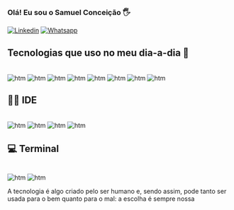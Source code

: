 
### Olá! Eu sou o Samuel Conceição 🖐️


[![Linkedin](https://img.shields.io/badge/LinkedIn-0077B5?style=for-the-badge&logo=linkedin&logoColor=white)](https://www.linkedin.com/in/samuel-concei%C3%A7%C3%A3o-16197aa6/)
[![Whatsapp](https://img.shields.io/badge/WhatsApp-25D366?style=for-the-badge&logo=whatsapp&logoColor=white)](https://wa.me/5511954643383)


## Tecnologias que uso no meu dia-a-dia 🚀 


<div style="display: inline_block"><br/>
   <img align="center"  alt="htm" src="https://img.shields.io/badge/HTML5-E34F26?style=for-the-badge&logo=html5&logoColor=white" />
   <img align="center"  alt="htm" src="https://img.shields.io/badge/CSS3-1572B6?style=for-the-badge&logo=css3&logoColor=white"></a>
   <img align="center"  alt="htm" src="https://img.shields.io/badge/JavaScript-323330?style=for-the-badge&logo=javascript&logoColor=F7DF1E"></a>
   <img align="center"  alt="htm" src="https://img.shields.io/badge/Java-ED8B00?style=for-the-badge&logo=openjdk&logoColor=white"></a>
   <img align="center"  alt="htm" src="https://img.shields.io/badge/React-20232A?style=for-the-badge&logo=react&logoColor=61DAFB"></a>
   <img align="center"  alt="htm" src="https://img.shields.io/badge/Node.js-43853D?style=for-the-badge&logo=node.js&logoColor=white"></a>
   <img align="center"  alt="htm" src="https://img.shields.io/badge/json%20web%20tokens-323330?style=for-the-badge&logo=json-web-tokens&logoColor=pink"></a>
   <img align="center"  alt="htm" src=https://img.shields.io/badge/Oracle-F80000?style=for-the-badge&logo=Oracle&logoColor=white></a>
   
    

##  👨‍💻 IDE
<div style="display: inline_block"><br/>
   <img align="center"  alt="htm" src="https://img.shields.io/badge/Eclipse-2C2255?style=for-the-badge&logo=eclipse&logoColor=white" />
   <img align="center"  alt="htm" src="https://img.shields.io/badge/IntelliJ_IDEA-000000.svg?style=for-the-badge&logo=intellij-idea&logoColor=white"></a>
    <img align="center"  alt="htm" src="https://img.shields.io/badge/Visual_Studio_Code-0078D4?style=for-the-badge&logo=visual%20studio%20code&logoColor=white"></a>
    <img align="center"  alt="htm" src="https://img.shields.io/badge/Notepad++-90E59A.svg?style=for-the-badge&logo=notepad%2B%2B&logoColor=black"></a>
   
## 💻 Terminal
<div style="display: inline_block"><br/>
   <img align="center"  alt="htm" src="https://img.shields.io/badge/GIT-E44C30?style=for-the-badge&logo=git&logoColor=white" />
    <img align="center"  alt="htm" src="https://img.shields.io/badge/windows%20terminal-4D4D4D?style=for-the-badge&logo=windows%20terminal&logoColor=white"></a>




 </div>

A tecnologia é algo criado pelo ser humano e, sendo assim, pode tanto ser usada para o bem quanto para o mal: a escolha é sempre nossa

